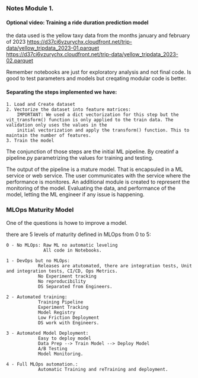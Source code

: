 ### Notes Module 1.

#### Optional video: Training a ride duration prediction model

the data used is the yellow taxy data from the months january and february of 2023
https://d37ci6vzurychx.cloudfront.net/trip-data/yellow_tripdata_2023-01.parquet
https://d37ci6vzurychx.cloudfront.net/trip-data/yellow_tripdata_2023-02.parquet


Remember notebooks are just for exploratory analysis and not final code. Is good to test parameters and models but creqating modular code is better. 

#### Separating the steps implemented we have:
    1. Load and Create dataset
    2. Vectorize the dataset into feature matrices: 
        IMPORTANT: We used a dict vectorization for this step but the vit_transform() function is only applied to the train data. The validation only uses the values in the 
        initial vectorization and apply the transform() function. This to maintain the number of features. 
    3. Train the model

The conjunction of those steps are the initial ML pipeline. 
By creatinf a pipeline.py parametrizing the values for training and testing. 

The output of the pipeline is a mature model. That is encapsuled in a ML service or web service. The user communicates with the service where the performance is monitores. 
An additional module is created to represent the monitoring of the model. Evaluating the data, and performance of the model, letting the ML engineer if any issue is happening. 


### MLOps Maturity Model
One of the questions is howe to improve a model. 

there are 5 levels of maturity defined in MLOps from 0 to 5:

    0 - No MLOps: Raw ML no automatic leveling
                  All code in Notebooks.

    1 - DevOps but no MLOps:
                Releases are atutomated, there are integration tests, Unit and integration tests, CI/CD, Ops Metrics. 
                No Experiment tracking
                No reproducibility
                DS Separated from Engineers.

    2 - Automated training:
                Training Pipeline
                Experiment Tracking
                Model Registry
                Low Friction Deployment
                DS work with Engineers. 

    3 - Automated Model Deployment:
                Easy to deploy model
                Data Prep --> Train Model --> Deploy Model
                A/B Testing 
                Model Monitoring.

    4 - Full MLOps automation.:
                Automatic Training and reTraining and deployment. 
                 



